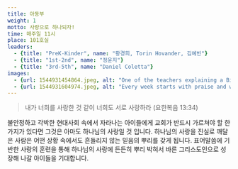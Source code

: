```yaml
---
title: 아동부
weight: 1
motto: 사랑으로 하나되자!
time: 매주일 11시
place: 101호실
leaders: 
  - {title: "PreK-Kinder", name: "황경희, Torin Hovander, 김예빈"}
  - {title: "1st-2nd", name: "정윤지"}
  - {title: "3rd-5th", name: "Daniel Coletta"}
images:
  - {url: 1544931454864.jpeg, alt: "One of the teachers explaining a Bible story"}
  - {url: 1544931604974.jpeg, alt: "Every week starts with praise and worship"}
---
```

> 내가 너희를 사랑한 것 같이 너희도 서로 사랑하라 (요한복음 13:34)

불안정하고 각박한 현대사회 속에서 자라나는 아이들에게 교회가 반드시 가르쳐야 할 한 가지가 있다면 그것은 아마도 하나님의 사랑일 것 입니다. 하나님의 사랑을 진실로 깨달은 사람은 어떤 상황 속에서도 흔들리지 않는 믿음의 뿌리를 갖게 됩니다. 표어말씀에 기반한 사랑의 훈련을 통해 하나님의 사랑에 든든히 뿌리 박혀서 바른 그리스도인으로 성장해 나갈 아이들을 기대합니다.